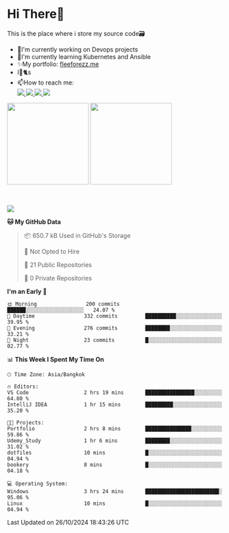 # Hi There👋

This is the place where i store my source code🗃️
<ul>
    <li>🔭I'm currently working on Devops projects</li>
    <li>🌿I'm currently learning Kubernetes and Ansible</li>
    <li>✨My portfolio: <a href="https://fleeforezz.me" target="_blank">fleeforezz.me</a> </li>
    <li>I💖🐈s</li>
    <li>📫How to reach me: </li>
    <a href="https://www.facebook.com/profile.php?id=100091778170480" target="_blank">
        <img src="https://img.shields.io/badge/Facebook-1877F2?style=for-the-badge&logo=facebook&logoColor=white">
    </a>
    <a href="https://www.instagram.com/tmn_nhat/" target="_blank">
        <img src="https://img.shields.io/badge/Instagram-E4405F?style=for-the-badge&logo=instagram&logoColor=white">
    </a>
    <a href="https://www.linkedin.com/in/nh%E1%BA%ADt-tr%C6%B0%C6%A1ng-420723278/" target="_blank">
        <img src="https://img.shields.io/badge/LinkedIn-0077B5?style=for-the-badge&logo=linkedin&logoColor=white">
    </a>
    <a href="https://fleeforezz.me" target="_blank">
        <img src="https://img.shields.io/badge/🦄 Portfolio-e0e0e0?style=for-the-badge&logo=&logoColor=080A13">
    </a>
</ul>

<div>
    <img height="190em" align="center" src="https://github-readme-stats.vercel.app/api?username=Fleeforezz&show_icons=true&theme=radical" />
    <img height="190em" align="center" src="https://github-readme-stats.vercel.app/api/top-langs/?username=fleeforezz&layout=compact&theme=nightowl" />
</div>
<br></br>
<p align="left">
  <a href="https://skillicons.dev">
    <img src="https://skillicons.dev/icons?i=aws,git,kubernetes,docker,terraform,jenkins,gitlab,ansible,grafana,bash,nginx" />
  </a>
</p>

<!--START_SECTION:waka-->
**🐱 My GitHub Data** 

> 📦 650.7 kB Used in GitHub's Storage 
 > 
> 🚫 Not Opted to Hire
 > 
> 📜 21 Public Repositories 
 > 
> 🔑 0 Private Repositories 
 > 
**I'm an Early 🐤** 

```text
🌞 Morning                200 commits         ██████░░░░░░░░░░░░░░░░░░░   24.07 % 
🌆 Daytime                332 commits         ██████████░░░░░░░░░░░░░░░   39.95 % 
🌃 Evening                276 commits         ████████░░░░░░░░░░░░░░░░░   33.21 % 
🌙 Night                  23 commits          █░░░░░░░░░░░░░░░░░░░░░░░░   02.77 % 
```


📊 **This Week I Spent My Time On** 

```text
🕑︎ Time Zone: Asia/Bangkok

🔥 Editors: 
VS Code                  2 hrs 19 mins       ████████████████░░░░░░░░░   64.80 % 
IntelliJ IDEA            1 hr 15 mins        █████████░░░░░░░░░░░░░░░░   35.20 % 

🐱‍💻 Projects: 
Portfolio                2 hrs 8 mins        ███████████████░░░░░░░░░░   59.86 % 
Udemy_Study              1 hr 6 mins         ████████░░░░░░░░░░░░░░░░░   31.02 % 
dotfiles                 10 mins             █░░░░░░░░░░░░░░░░░░░░░░░░   04.94 % 
bookery                  8 mins              █░░░░░░░░░░░░░░░░░░░░░░░░   04.18 % 

💻 Operating System: 
Windows                  3 hrs 24 mins       ████████████████████████░   95.06 % 
Linux                    10 mins             █░░░░░░░░░░░░░░░░░░░░░░░░   04.94 % 
```


 Last Updated on 26/10/2024 18:43:26 UTC
<!--END_SECTION:waka-->